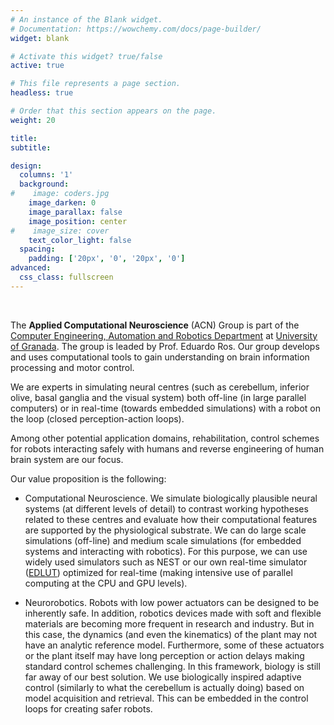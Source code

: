 ```yaml
---
# An instance of the Blank widget.
# Documentation: https://wowchemy.com/docs/page-builder/
widget: blank

# Activate this widget? true/false
active: true

# This file represents a page section.
headless: true

# Order that this section appears on the page.
weight: 20

title:
subtitle:

design:
  columns: '1'
  background:
#    image: coders.jpg
    image_darken: 0
    image_parallax: false
    image_position: center
#    image_size: cover
    text_color_light: false
  spacing:
    padding: ['20px', '0', '20px', '0']
advanced:
  css_class: fullscreen
---
```


<br>

The **Applied Computational Neuroscience** (ACN) Group is part of the [Computer Engineering, Automation and Robotics Department](https://icar.ugr.es/) at [University of Granada](https://www.ugr.es). The group is leaded by Prof. Eduardo Ros. Our group develops and uses computational tools to gain understanding on brain information processing and motor control.

We are experts in simulating neural centres (such as cerebellum, inferior olive, basal ganglia and the visual system) both off-line (in large parallel computers) or in real-time (towards embedded simulations) with a robot on the loop (closed perception-action loops).

Among other potential application domains, rehabilitation, control schemes for robots interacting safely with humans and reverse engineering of human brain system are our focus.

Our value proposition is the following:

* Computational Neuroscience. We simulate biologically plausible neural systems (at different levels of detail) to contrast working hypotheses related to these centres and evaluate how their computational features are supported by the physiological substrate. We can do large scale simulations (off-line) and medium scale simulations (for embedded systems and interacting with robotics). For this purpose, we can use widely used simulators such as NEST or our own real-time simulator
([EDLUT](https://github.com/EduardoRosLab/edlut)) optimized for real-time (making intensive use of parallel computing at the CPU and GPU levels).

* Neurorobotics. Robots with low power actuators can be designed to be inherently safe. In addition, robotics devices made with soft and flexible materials are becoming more frequent in research and industry. But in this case, the dynamics (and even the kinematics) of the plant may not have an analytic reference model. Furthermore, some of these actuators or the plant itself may have long perception or action delays making standard control schemes challenging. In this framework, biology is still far away of our best solution. We use biologically inspired adaptive control (similarly to what the cerebellum is actually doing) based on model acquisition and retrieval. This can be embedded in the control loops for creating safer robots.
